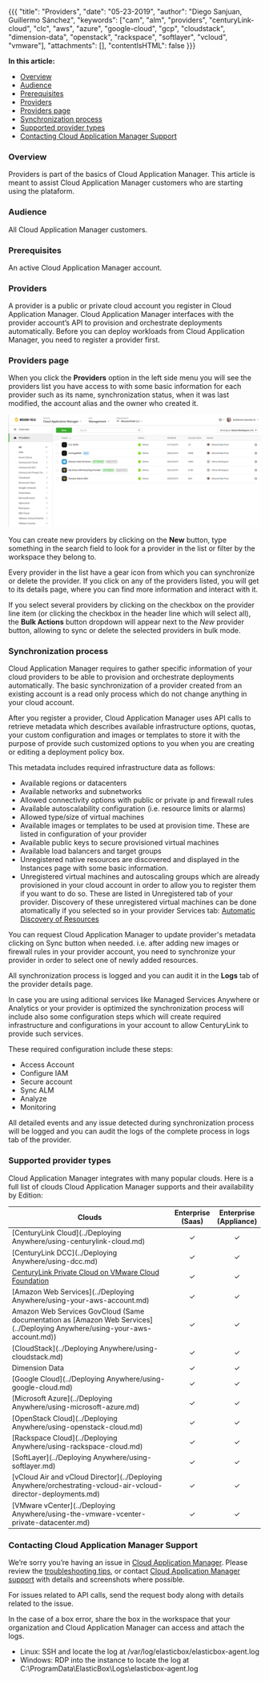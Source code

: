 {{{
"title": "Providers",
"date": "05-23-2019",
"author": "Diego Sanjuan, Guillermo Sánchez",
"keywords": ["cam", "alm", "providers", "centuryLink-cloud", "clc", "aws", "azure", "google-cloud", "gcp", "cloudstack", "dimension-data", "openstack", "rackspace", "softlayer", "vcloud", "vmware"],
"attachments": [],
"contentIsHTML": false
}}}

**In this article:**

* [Overview](#overview)
* [Audience](#audience)
* [Prerequisites](#prerequisites)
* [Providers](#providers)
* [Providers page](#providers-page)
* [Synchronization process](#synchronization-process)
* [Supported provider types](#supported-provider-types)
* [Contacting Cloud Application Manager Support](#contacting-cloud-application-manager-support)


### Overview


Providers is part of the basics of Cloud Application Manager. This article is meant to assist Cloud Application Manager customers who are starting using the plataform.


### Audience


All Cloud Application Manager customers.


### Prerequisites


An active Cloud Application Manager account.


### Providers


A provider is a public or private cloud account you register in Cloud Application Manager. Cloud Application Manager interfaces with the provider account’s API to provision and orchestrate deployments automatically. Before you can deploy workloads from Cloud Application Manager, you need to register a provider first.


### Providers page

When you click the **Providers** option in the left side menu you will see the providers list you have access to with some basic information for each provider such as its name, synchronization status, when it was last modified, the account alias and the owner who created it.

![Providers list](../../images/cloud-application-manager/core-concepts/providers-list.png)

You can create new providers by clicking on the **New** button, type something in the search field to look for a provider in the list or filter by the workspace they belong to.

Every provider in the list have a gear icon from which you can synchronize or delete the provider. If you click on any of the providers listed, you will get to its details page, where you can find more information and interact with it.

If you select several providers by clicking on the checkbox on the provider line item (or clicking the checkbox in the header line which will select all), the **Bulk Actions** button dropdown will appear next to the *New* provider button, allowing to sync or delete the selected providers in bulk mode.


### Synchronization process


Cloud Application Manager requires to gather specific information of your cloud providers to be able to provision and orchestrate deployments automatically. The basic synchronization of a provider created from an existing account is a read only process which do not change anything in your cloud account.

After you register a provider, Cloud Application Manager uses API calls to retrieve metadata which describes available infrastructure options, quotas, your custom configuration and images or templates to store it with the purpose of provide such customized options to you when you are creating or editing a deployment policy box.

This metadata includes required infrastructure data as follows:
* Available regions or datacenters
* Available networks and subnetworks
* Allowed connectivity options with public or private ip and firewall rules
* Available autoscalability configuration (i.e. resource limits or alarms)
* Allowed type/size of virtual machines
* Available images or templates to be used at provision time. These are listed in configuration of your provider
* Available public keys to secure provisioned virtual machines
* Available load balancers and target groups
* Unregistered native resources are discovered and displayed in the Instances page with some basic information.
* Unregistered virtual machines and autoscaling groups which are already provisioned in your cloud account in order to allow you to register them if you want to do so. These are listed in Unregistered tab of your provider. Discovery of these unregistered virtual machines can be done atomatically if you selected so in your provider Services tab: [Automatic Discovery of Resources](https://www.ctl.io/knowledge-base/cloud-application-manager/getting-started/register-existing-instance/#discovering-the-unregistered-instances)

You can request Cloud Application Manager to update provider's metadata clicking on Sync button when needed. i.e. after adding new images or firewall rules in your provider account, you need to synchronize your provider in order to select one of newly added resources.

All synchronization process is logged and you can audit it in the **Logs** tab of the provider details page.

In case you are using aditional services like Managed Services Anywhere or Analytics or your provider is optimized the synchronization process will include also some configuration steps which will create required infrastructure and configurations in your account to allow CenturyLink to provide such services.

These required configuration include these steps:
* Access Account
* Configure IAM
* Secure account
* Sync ALM
* Analyze
* Monitoring

All detailed events and any issue detected during synchronization process will be logged and you can audit the logs of the complete process in logs tab of the provider.


### Supported provider types


Cloud Application Manager integrates with many popular clouds. Here is a full list of clouds Cloud Application Manager supports and their availability by Edition:

| Clouds                                                                                                                | Enterprise <br> (Saas) | Enterprise <br> (Appliance) |
| --------------------------------------------------------------------------------------------------------------------- | :--------------------: | :-------------------------: |
| [CenturyLink Cloud](../Deploying Anywhere/using-centurylink-cloud.md)                                               | ✓                      | ✓                           |
| [CenturyLink DCC](../Deploying Anywhere/using-dcc.md)                                                               | ✓                      | ✓                           |
| [CenturyLink Private Cloud on VMware Cloud Foundation](https://www.ctl.io/knowledge-base/centurylink-private-cloud-on-vmware-cloud-foundation/) | ✓                      | ✓                           |
| [Amazon Web Services](../Deploying Anywhere/using-your-aws-account.md)                                              | ✓                      | ✓                           |
| Amazon Web Services GovCloud (Same documentation as [Amazon Web Services](../Deploying Anywhere/using-your-aws-account.md)) | ✓              | ✓                           |
| [CloudStack](../Deploying Anywhere/using-cloudstack.md)                                                             | ✓                      | ✓                           |
| Dimension Data                                                                                                      | ✓                      | ✓                           |
| [Google Cloud](../Deploying Anywhere/using-google-cloud.md)                                                         | ✓                      | ✓                           |
| [Microsoft Azure](../Deploying Anywhere/using-microsoft-azure.md)                                                             | ✓                      | ✓                           |
| [OpenStack Cloud](../Deploying Anywhere/using-openstack-cloud.md)                                                   | ✓                      | ✓                           |
| [Rackspace Cloud](../Deploying Anywhere/using-rackspace-cloud.md)                                                   | ✓                      | ✓                           |
| [SoftLayer](../Deploying Anywhere/using-softlayer.md)                                                               | ✓                      | ✓                           |
| [vCloud Air and vCloud Director](../Deploying Anywhere/orchestrating-vcloud-air-vcloud-director-deployments.md)     | ✓                      | ✓                           |
| [VMware vCenter](../Deploying Anywhere/using-the-vmware-vcenter-private-datacenter.md)                              | ✓                      | ✓                           |


### Contacting Cloud Application Manager Support


We’re sorry you’re having an issue in [Cloud Application Manager](https://www.ctl.io/cloud-application-manager/). Please review the [troubleshooting tips](../Troubleshooting/troubleshooting-tips.md), or contact [Cloud Application Manager support](mailto:incident@CenturyLink.com) with details and screenshots where possible.

For issues related to API calls, send the request body along with details related to the issue.

In the case of a box error, share the box in the workspace that your organization and Cloud Application Manager can access and attach the logs.

* Linux: SSH and locate the log at /var/log/elasticbox/elasticbox-agent.log
* Windows: RDP into the instance to locate the log at C:\ProgramData\ElasticBox\Logs\elasticbox-agent.log
